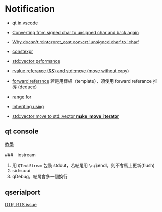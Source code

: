 # Notification

* [qt in vscode](https://www.kdab.com/using-visual-studio-code-for-writing-qt-applications/)
* [Converting from signed char to unsigned char and back again](https://stackoverflow.com/questions/5040920/converting-from-signed-char-to-unsigned-char-and-back-again)

* [Why doesn't reinterpret_cast convert 'unsigned char' to 'char'](https://stackoverflow.com/questions/14692418/why-doesnt-reinterpret-cast-convert-unsigned-char-to-char)

* [constexpr](https://tjsw.medium.com/%E6%BD%AE-c-constexpr-ac1bb2bdc5e2)

* [std::vector peformance](https://stackoverflow.com/questions/381621/using-arrays-or-stdvectors-in-c-whats-the-performance-gap#381656)

* [rvalue referance (&&) and std::move (move without copy)](https://tjsw.medium.com/%E6%BD%AE-c-11-universal-reference-rvalue-reference-move-semantics-1ea29f8cab.dc)

* [forward referance](https://tjsw.medium.com/%E6%BD%AE-c-11-perfect-forwarding-%E5%AE%8C%E7%BE%8E%E8%BD%89%E7%99%BC%E4%BD%A0%E7%9A%84%E9%9C%80%E6%B1%82-%E6%B7%B1%E5%BA%A6%E8%A7%A3%E6%9E%90-f991830bcd84)
  若是用樣板（template），須使用 forward referance 推導 (deduce)

* [range for](https://en.cppreference.com/w/cpp/language/range-for)

* [Inheriting using](https://en.cppreference.com/w/cpp/language/using_declaration)

* [std::vector move to std::vector **make_move_iterator**](https://en.cppreference.com/w/cpp/iterator/make_move_iterator)

## qt console

[教學](https://www.lubby.org/ebooks/qtconsoleapp2/qtconsoleapp2.html)

###　iostream

1. 用 `QTextStream` 包裝 stdout，若結尾用 `\n`非endl，則不會馬上更新(flush)
2. std::cout
3. qDebug，結尾會多一個換行
## qserialport

[DTR, RTS issue](https://forum.qt.io/topic/83679/problem-facing-with-qt-serial-port-module/5)